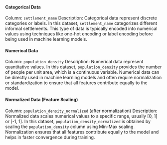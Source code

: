 #### Categorical Data
Column: `settlement_name`
Description: Categorical data represent discrete categories or labels. In this dataset, `settlement_name` categorizes different informal settlements. This type of data is typically encoded into numerical values using techniques like one-hot encoding or label encoding before being used in machine learning models.

#### Numerical Data
Column: `population_density`
Description: Numerical data represent quantitative values. In this dataset, `population_density` provides the number of people per unit area, which is a continuous variable. Numerical data can be directly used in machine learning models and often require normalization or standardization to ensure that all features contribute equally to the model.

#### Normalized Data (Feature Scaling)
Column: `population_density_normalized` (after normalization)
Description: Normalized data scales numerical values to a specific range, usually [0, 1] or [-1, 1]. In this dataset, `population_density_normalized` is obtained by scaling the `population_density` column using Min-Max scaling. Normalization ensures that all features contribute equally to the model and helps in faster convergence during training.

